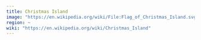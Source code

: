 ```yaml
---
title: Christmas Island
image: "https://en.wikipedia.org/wiki/File:Flag_of_Christmas_Island.svg"
region: ~
wiki: "https://en.wikipedia.org/wiki/Christmas_Island"
---
```


